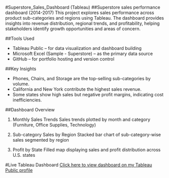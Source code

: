 #Superstore_Sales_Dashboard (Tableau)
##Superstore sales performance dashboard (2014-2017)
This project explores sales performance across product sub-categories and regions using Tableau. The dashboard provides insights into revenue distribution, regional trends, and profitability, helping stakeholders identify growth opportunities and areas of concern.

##Tools Used
- Tableau Public – for data visualization and dashboard building
- Microsoft Excel (Sample - Superstore) – as the primary data source
- GitHub – for portfolio hosting and version control

##Key Insights
- Phones, Chairs, and Storage are the top-selling sub-categories by volume.
- California and New York contribute the highest sales revenue.
- Some states show high sales but negative profit margins, indicating cost inefficiencies.

##Dashboard Overview
1. Monthly Sales Trends
Sales trends plotted by month and category (Furniture, Office Supplies, Technology)

2. Sub-category Sales by Region
Stacked bar chart of sub-category-wise sales segmented by region

3. Profit by State
Filled map displaying sales and profit distribution across U.S. states

#Live Tableau Dashboard
[Click here to view dashboard on my Tableau Public profile](https://public.tableau.com/views/SuperstoreSalesDashboard_17527413903410/Dashboard1?:language=en-US&:sid=&:redirect=auth&:display_count=n&:origin=viz_share_link)


